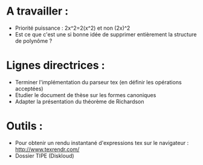 # A travailler :
- Priorité puissance : 2x^2=2(x^2) et non (2x)^2
- Est ce que c'est une si bonne idée de supprimer entièrement la structure de polynôme ?

# Lignes directrices :
- Terminer l'implémentation du parseur tex (en définir les opérations acceptées)
- Etudier le document de thèse sur les formes canoniques
- Adapter la présentation du théorème de Richardson

# Outils :
- Pour obtenir un rendu instantané d'expressions tex sur le navigateur : http://www.texrendr.com/
- Dossier TIPE (Diskloud)